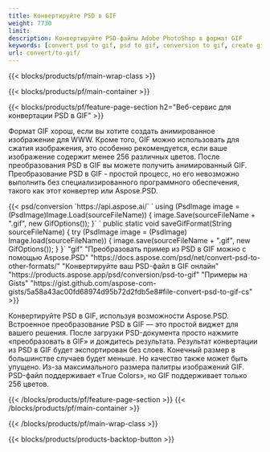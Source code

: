 ```yaml
---
title: Конвертируйте PSD в GIF
weight: 7730
limit: 
description: Конвертируйте PSD-файлы Adobe PhotoShop в формат GIF
keywords: [convert psd to gif, psd to gif, conversion to gif, create gif from psd, print psd as gif]
url: convert/to-gif/
---
```


{{< blocks/products/pf/main-wrap-class >}}

{{< blocks/products/pf/main-container >}}

{{< blocks/products/pf/feature-page-section h2="Веб-сервис для конвертации PSD в GIF" >}}
<p>Формат GIF хорош, если вы хотите создать анимированное изображение для WWW. Кроме того, GIF можно использовать для сжатия изображения, это особенно рекомендуется, если ваше изображение содержит менее 256 различных цветов. После преобразования PSD в GIF вы можете получить анимированный GIF. Преобразование PSD в GIF - простой процесс, но его невозможно выполнить без специализированного программного обеспечения, такого как этот конвертер или Aspose.PSD.</p>
{{< psd/conversion `https://api.aspose.ai/` 
`    using (PsdImage image = (PsdImage)Image.Load(sourceFileName))
    {
        image.Save(sourceFileName + ".gif",  new GifOptions());
    }` 
	`    public static void saveGifFormat(String sourceFileName) {
        try (PsdImage image = (PsdImage) Image.load(sourceFileName)) {
            image.save(sourceFileName + ".gif", new GifOptions());
        }
    }` 
"gif" "Преобразовать пример из PSD в GIF можно с помощью Aspose.PSD"  "https://docs.aspose.com/psd/net/convert-psd-to-other-formats/" "Конвертируйте ваш PSD-файл в GIF онлайн" "https://products.aspose.app/psd/conversion/psd-to-gif" "Примеры на Gists" "https://gist.github.com/aspose-com-gists/5a58a43ac00fd68974d95b72d2fdb5e8#file-convert-psd-to-gif-cs" >}}
<p>Конвертируйте PSD в GIF, используя возможности Aspose.PSD. Встроенное преобразование PSD в GIF — это простой виджет для вашего решения. После загрузки PSD-документа просто нажмите «преобразовать в GIF» и дождитесь результата. Результат конвертации из PSD в GIF будет экспортирован без слоев. Конечный размер в большинстве случаев будет меньше. Но качество также может быть упущено. Из-за максимального размера палитры изображений GIF. PSD-файл поддерживает «True Colors», но GIF поддерживает только 256 цветов. </p>
{{< /blocks/products/pf/feature-page-section >}}
{{< /blocks/products/pf/main-container >}}


{{< /blocks/products/pf/main-wrap-class >}}

{{< blocks/products/products-backtop-button >}}

